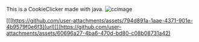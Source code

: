 This is a CookieClicker made with java.
![ccimage](https://github.com/user-attachments/assets/2aea0e6e-806b-47c5-96b6-44548c85a263)


[[[https://github.com/user-attachments/assets/794d891a-1aae-4371-901e-4b9579f0e6f3](url)]](https://github.com/user-attachments/assets/60696a27-4ba6-470d-bd80-c08b08731a42)
